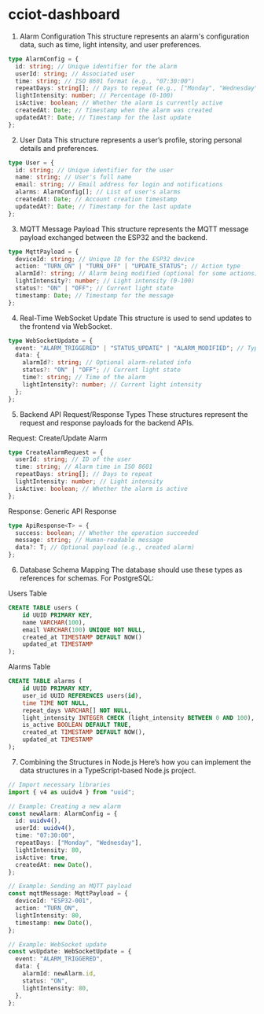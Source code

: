 # cciot-dashboard

1. Alarm Configuration
This structure represents an alarm's configuration data, such as time, light intensity, and user preferences.

```typescript
type AlarmConfig = {
  id: string; // Unique identifier for the alarm
  userId: string; // Associated user
  time: string; // ISO 8601 format (e.g., "07:30:00")
  repeatDays: string[]; // Days to repeat (e.g., ["Monday", "Wednesday"])
  lightIntensity: number; // Percentage (0-100)
  isActive: boolean; // Whether the alarm is currently active
  createdAt: Date; // Timestamp when the alarm was created
  updatedAt?: Date; // Timestamp for the last update
};
```
2. User Data
This structure represents a user’s profile, storing personal details and preferences.

```typescript
type User = {
  id: string; // Unique identifier for the user
  name: string; // User's full name
  email: string; // Email address for login and notifications
  alarms: AlarmConfig[]; // List of user's alarms
  createdAt: Date; // Account creation timestamp
  updatedAt?: Date; // Timestamp for the last update
};
```
3. MQTT Message Payload
This structure represents the MQTT message payload exchanged between the ESP32 and the backend.


```typescript
type MqttPayload = {
  deviceId: string; // Unique ID for the ESP32 device
  action: "TURN_ON" | "TURN_OFF" | "UPDATE_STATUS"; // Action type
  alarmId?: string; // Alarm being modified (optional for some actions)
  lightIntensity?: number; // Light intensity (0-100)
  status?: "ON" | "OFF"; // Current light state
  timestamp: Date; // Timestamp for the message
};
```
4. Real-Time WebSocket Update
This structure is used to send updates to the frontend via WebSocket.

```typescript
type WebSocketUpdate = {
  event: "ALARM_TRIGGERED" | "STATUS_UPDATE" | "ALARM_MODIFIED"; // Type of event
  data: {
    alarmId?: string; // Optional alarm-related info
    status?: "ON" | "OFF"; // Current light state
    time?: string; // Time of the alarm
    lightIntensity?: number; // Current light intensity
  };
};
```
5. Backend API Request/Response Types
These structures represent the request and response payloads for the backend APIs.

Request: Create/Update Alarm

```typescript
type CreateAlarmRequest = {
  userId: string; // ID of the user
  time: string; // Alarm time in ISO 8601
  repeatDays: string[]; // Days to repeat
  lightIntensity: number; // Light intensity
  isActive: boolean; // Whether the alarm is active
};
```
Response: Generic API Response

```typescript
type ApiResponse<T> = {
  success: boolean; // Whether the operation succeeded
  message: string; // Human-readable message
  data?: T; // Optional payload (e.g., created alarm)
};
```
6. Database Schema Mapping
The database should use these types as references for schemas. For PostgreSQL:

Users Table


```sql
CREATE TABLE users (
    id UUID PRIMARY KEY,
    name VARCHAR(100),
    email VARCHAR(100) UNIQUE NOT NULL,
    created_at TIMESTAMP DEFAULT NOW()
    updated_at TIMESTAMP
);
```
Alarms Table


```sql
CREATE TABLE alarms (
    id UUID PRIMARY KEY,
    user_id UUID REFERENCES users(id),
    time TIME NOT NULL,
    repeat_days VARCHAR[] NOT NULL,
    light_intensity INTEGER CHECK (light_intensity BETWEEN 0 AND 100),
    is_active BOOLEAN DEFAULT TRUE,
    created_at TIMESTAMP DEFAULT NOW(),
    updated_at TIMESTAMP
);
```
7. Combining the Structures in Node.js
Here’s how you can implement the data structures in a TypeScript-based Node.js project.

```typescript
// Import necessary libraries
import { v4 as uuidv4 } from "uuid";

// Example: Creating a new alarm
const newAlarm: AlarmConfig = {
  id: uuidv4(),
  userId: uuidv4(),
  time: "07:30:00",
  repeatDays: ["Monday", "Wednesday"],
  lightIntensity: 80,
  isActive: true,
  createdAt: new Date(),
};

// Example: Sending an MQTT payload
const mqttMessage: MqttPayload = {
  deviceId: "ESP32-001",
  action: "TURN_ON",
  lightIntensity: 80,
  timestamp: new Date(),
};

// Example: WebSocket update
const wsUpdate: WebSocketUpdate = {
  event: "ALARM_TRIGGERED",
  data: {
    alarmId: newAlarm.id,
    status: "ON",
    lightIntensity: 80,
  },
};

```
